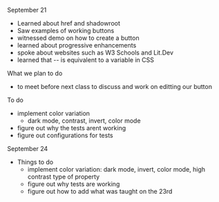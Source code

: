 September 21
- Learned about href and shadowroot
- Saw examples of working buttons
- witnessed demo on how to create a button
- learned about progressive enhancements 
- spoke about websites such as W3 Schools and Lit.Dev
- learned that -- is equivalent to a variable in CSS

What we plan to do
- to meet before next class to discuss and work on editting our button

To do
- implement color variation
    - dark mode, contrast, invert, color mode
- figure out why the tests arent working
- figure out configurations for tests

September 24
- Things to do
    - implement color variation: dark mode, invert, color mode, high contrast type of property
    - figure out why tests are working
    - figure out how to add what was taught on the 23rd
